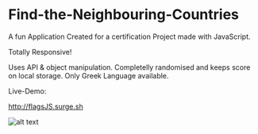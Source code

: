 # Find-the-Neighbouring-Countries
A fun Application Created for a certification Project made with JavaScript.

Totally Responsive!

Uses API & object manipulation. Completelly randomised and keeps score on local storage.
Only Greek Language available.

Live-Demo:

http://flagsJS.surge.sh


 ![alt text](https://i.ibb.co/nsF3CF0/2021-07-29-2-11-49.png)
